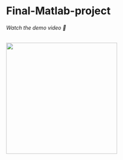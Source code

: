 # Final-Matlab-project
###### Watch the demo video :movie_camera:
[<img src="https://img.youtube.com/vi/ZJxazw6XckY/maxresdefault.jpg" width="300">](https://youtu.be/ZJxazw6XckY)
